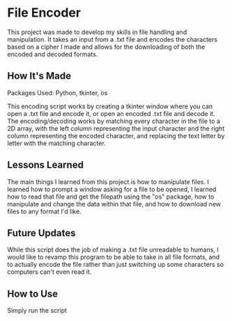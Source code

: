 # File Encoder
This project was made to develop my skills in file handling and manipulation. It takes an input from a .txt file and encodes the characters based on a cipher I made and allows for the downloading of both the encoded and decoded formats.

## How It's Made

Packages Used: Python, tkinter, os

This encoding script works by creating a tkinter window where you can open a .txt file and encode it, or open an encoded .txt file and decode it. The encoding/decoding works by matching every character in the file to a 2D array, with the left column representing the input character and the right column representing the encoded character, and replacing the text letter by letter with the matching character.


## Lessons Learned

The main things I learned from this project is how to manipulate files. I learned how to prompt a window asking for a file to be opened, I learned how to read that file and get the filepath using the "os" package, how to manipulate and change the data within that file, and how to download new files to any format I'd like.

## Future Updates

While this script does the job of making a .txt file unreadable to humans, I would like to revamp this program to be able to take in all file formats, and to actually encode the file rather than just switching up some characters so computers can't even read it.

## How to Use

Simply run the script
